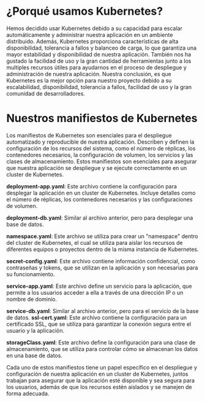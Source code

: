 # ¿Porqué usamos Kubernetes?

Hemos decidido usar Kubernetes debido a su capacidad para escalar automáticamente y administrar nuestra aplicación en un ambiente distribuido. Además, Kubernetes proporciona características de alta disponibilidad, tolerancia a fallos y balanceo de carga, lo que garantiza una mayor estabilidad y disponibilidad de nuestra aplicación. También nos ha gustado la facilidad de uso y la gran cantidad de herramientas junto a los multiples recursos útiles para ayudarnos en el proceso de despliegue y administración de nuestra aplicación. Nuestra conclusión, es que Kubernetes es la mejor opción para nuestro proyecto debido a su escalabilidad, disponibilidad, tolerancia a fallos, facilidad de uso y la gran comunidad de desarrolladores.

# Nuestros manifiestos de Kubernetes

Los manifiestos de Kubernetes son esenciales para el despliegue automatizado y reproducible de nuestra aplicación. Describen y definen la configuración de los recursos del sistema, como el número de réplicas, los contenedores necesarios, la configuración de volumen, los servicios y las clases de almacenamiento. Estos manifiestos son esenciales para asegurar que nuestra aplicación se despliegue y se ejecute correctamente en un cluster de Kubernetes.

**deployment-app.yaml**: Este archivo contiene la configuración para desplegar la aplicación en un cluster de Kubernetes. Incluye detalles como el número de réplicas, los contenedores necesarios y las configuraciones de volumen.

**deployment-db.yaml**: Similar al archivo anterior, pero para desplegar una base de datos.

**namespace.yaml**: Este archivo se utiliza para crear un "namespace" dentro del cluster de Kubernetes, el cual se utiliza para aislar los recursos de diferentes equipos o proyectos dentro de la misma instancia de Kubernetes.

**secret-config.yaml**: Este archivo contiene información confidencial, como contraseñas y tokens, que se utilizan en la aplicación y son necesarias para su funcionamiento.

**service-app.yaml**: Este archivo define un servicio para la aplicación, que permite a los usuarios acceder a ella a través de una dirección IP o un nombre de dominio.

**service-db.yaml**: Similar al archivo anterior, pero para el servicio de la base de datos.
**ssl-cert.yaml**: Este archivo contiene la configuración para un certificado SSL, que se utiliza para garantizar la conexión segura entre el usuario y la aplicación.

**storageClass.yaml**: Este archivo define la configuración para una clase de almacenamiento, que se utiliza para controlar cómo se almacenan los datos en una base de datos.


Cada uno de estos manifiestos tiene un papel específico en el despliegue y configuración de nuestra aplicación en un cluster de Kubernetes, juntos trabajan para asegurar que la aplicación esté disponible y sea segura para los usuarios, además de que los recursos estén aislados y se manejen de forma adecuada.
